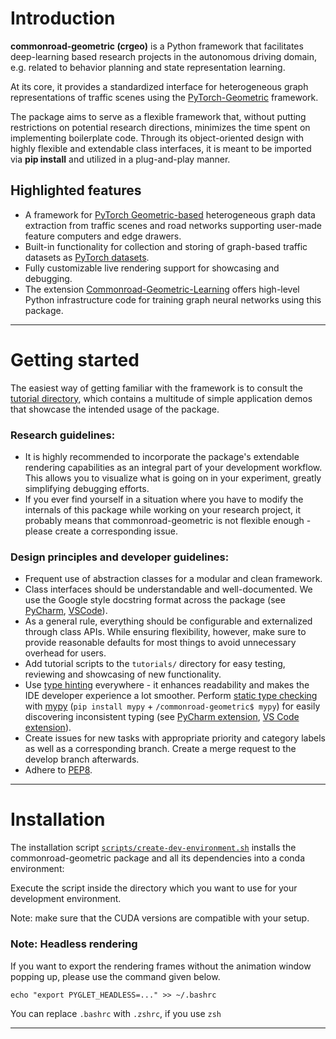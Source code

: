 # Introduction

**commonroad-geometric (crgeo)** is a Python framework that facilitates deep-learning based research projects in the autonomous driving domain, e.g. related to behavior planning and state representation learning.

At its core, it provides a standardized interface for heterogeneous graph representations of traffic scenes using the [PyTorch-Geometric](https://pytorch-geometric.readthedocs.io/en/latest/) framework.

The package aims to serve as a flexible framework that, without putting restrictions on potential research directions, minimizes the time spent on implementing boilerplate code. Through its object-oriented design with highly flexible and extendable class interfaces, it is meant to be imported via **pip install** and utilized in a plug-and-play manner.
<!--
---

|<img src="img/sumo_sim_temporal_1.gif" width="420" height="330" />|<img src="img/DEU_Munich-1_104-step-0-to-step-400.gif" width="420" height="330"/>|
| ---      | ---       |
|<img src="img/CR-v0-DEU_Munich-1_19-2022-09-21-172426-step-0-to-step-20000.gif" width="420" height="330"/>|<img src="img/occupancy_predictive_training.gif" width="420" height="330"/>|


--- -->

## Highlighted features

- A framework for [PyTorch Geometric-based](https://pytorch-geometric.readthedocs.io/) heterogeneous graph data extraction from traffic scenes and road networks supporting user-made feature computers and edge drawers.
- Built-in functionality for collection and storing of graph-based traffic datasets as [PyTorch datasets](https://pytorch.org/vision/stable/datasets.html).
- Fully customizable live rendering support for showcasing and debugging.
- The extension [Commonroad-Geometric-Learning](https://github.com/CommonRoad/crgeo-learning) offers high-level Python infrastructure code for training graph neural networks using this package.


<!-- --- -->

<!-- ## High-level package architecture


<img src="img/crgeo_high_level_architecture.svg" width="900" style="margin: 0 auto; overflow: hidden; margin-bottom: 20px" /> -->

---


# Getting started

The easiest way of getting familiar with the framework is to consult the [tutorial directory](tutorials), which contains a multitude of simple application demos that showcase the intended usage of the package.

### Research guidelines:

- It is highly recommended to incorporate the package's extendable rendering capabilities as an integral part of your development workflow. This allows you to visualize what is going on in your experiment, greatly simplifying debugging efforts.
- If you ever find yourself in a situation where you have to modify the internals of this package while working on your research project, it probably means that commonroad-geometric is not flexible enough - please create a corresponding issue.

### Design principles and developer guidelines:

- Frequent use of abstraction classes for a modular and clean framework.
- Class interfaces should be understandable and well-documented. We use the Google style docstring format across the package (see [PyCharm](https://www.jetbrains.com/help/pycharm/creating-documentation-comments.html), [VSCode](https://github.com/NilsJPWerner/autoDocstring)).
- As a general rule, everything should be configurable and externalized through class APIs. While ensuring flexibility, however, make sure to provide reasonable defaults for most things to avoid unnecessary overhead for users.
- Add tutorial scripts to the `tutorials/` directory for easy testing, reviewing and showcasing of new functionality.
- Use [type hinting](https://docs.python.org/3/library/typing.html) everywhere - it enhances readability and makes the IDE developer experience a lot smoother. Perform [static type checking](https://gitlab.lrz.de/cps/commonroad-geometric/-/wikis/Static-Type-Checking-with-Mypy) with [mypy](https://github.com/python/mypy) (`pip install mypy` + `/commonroad-geometric$ mypy`) for easily discovering inconsistent typing (see [PyCharm extension](https://plugins.jetbrains.com/plugin/11086-mypy), [VS Code extension](https://marketplace.visualstudio.com/items?itemName=matangover.mypy)).
- Create issues for new tasks with appropriate priority and category labels as well as a corresponding branch.  Create a merge request to the develop branch afterwards.
- Adhere to [PEP8](https://www.python.org/dev/peps/pep-0008/).

---

# Installation

The installation script [`scripts/create-dev-environment.sh`](scripts/create-dev-environment.sh) installs the commonroad-geometric package and all its dependencies into a conda environment:

Execute the script inside the directory which you want to use for your development environment.

Note: make sure that the CUDA versions are compatible with your setup.


### Note: Headless rendering
If you want to export the rendering frames without the animation window popping up, please use the command given below.
``` shell
echo "export PYGLET_HEADLESS=..." >> ~/.bashrc
```
You can replace `.bashrc` with `.zshrc`, if you use `zsh`

---
